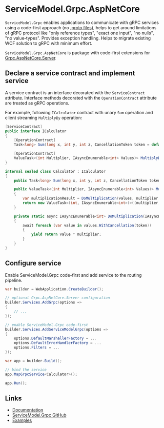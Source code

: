 # ServiceModel.Grpc.AspNetCore

`ServiceModel.Grpc` enables applications to communicate with gRPC services using a code-first approach (no [.proto files](https://learn.microsoft.com/en-us/aspnet/core/grpc/basics#proto-file)), helps to get around limitations of gRPC protocol like "only reference types", "exact one input", "no nulls", "no value-types". Provides exception handling. Helps to migrate existing WCF solution to gRPC with minimum effort.

`ServiceModel.Grpc.AspNetCore` is package with code-first extensions for [Grpc.AspNetCore.Server](https://www.nuget.org/packages/Grpc.AspNetCore.Server).

## Declare a service contract and implement service

A service contract is an interface decorated with the `ServiceContract` attribute. Interface methods decorated with the `OperationContract` attribute are treated as gRPC operations.

For example, following `ICalculator` contract with unary `Sum` operation and client streaming `MultiplyBy` operation:

```csharp
[ServiceContract]
public interface ICalculator
{
    [OperationContract]
    Task<long> Sum(long x, int y, int z, CancellationToken token = default);

    [OperationContract]
    ValueTask<(int Multiplier, IAsyncEnumerable<int> Values)> MultiplyBy(IAsyncEnumerable<int> values, int multiplier, CancellationToken token = default);
}

internal sealed class Calculator : ICalculator
{
    public Task<long> Sum(long x, int y, int z, CancellationToken token) => x + y + z;

    public ValueTask<(int Multiplier, IAsyncEnumerable<int> Values)> MultiplyBy(IAsyncEnumerable<int> values, int multiplier, CancellationToken token)
    {
        var multiplicationResult = DoMultiplication(values, multiplier, token);
        return new ValueTask<(int, IAsyncEnumerable<int>)>((multiplier, multiplicationResult));
    }

    private static async IAsyncEnumerable<int> DoMultiplication(IAsyncEnumerable<int> values, int multiplier, [EnumeratorCancellation] CancellationToken token)
    {
        await foreach (var value in values.WithCancellation(token))
        {
            yield return value * multiplier;
        }
    }
}
```

## Configure service

Enable ServiceModel.Grpc code-first and add service to the routing pipeline.

```csharp
var builder = WebApplication.CreateBuilder();

// optional Grpc.AspNetCore.Server configuration
builder.Services.AddGrpc(options =>
{
    // ...
});

// enable ServiceModel.Grpc code-first
builder.Services.AddServiceModelGrpc(options =>
{
    options.DefaultMarshallerFactory = ...
    options.DefaultErrorHandlerFactory = ...
    options.Filters = ...
});

var app = builder.Build();

// bind the service
app.MapGrpcService<Calculator>();

app.Run();
```

## Links

- [Documentation](https://max-ieremenko.github.io/ServiceModel.Grpc)
- [ServiceModel.Grpc GitHub](https://github.com/max-ieremenko/ServiceModel.Grpc)
- [Examples](https://github.com/max-ieremenko/ServiceModel.Grpc/tree/master/Examples)
